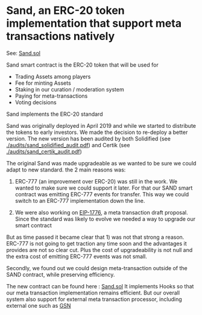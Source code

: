 # Sand, an ERC-20 token implementation that support meta transactions natively

See: [Sand.sol](../src/solc_0.5/Sand.sol)

Sand smart contract is the ERC-20 token that will be used for

- Trading Assets among players
- Fee for minting Assets
- Staking in our curation / moderation system
- Paying for meta-transactions
- Voting decisions

Sand implements the ERC-20 standard

Sand was originally deployed in April 2019 and while we started to distribute the tokens to early investors. We made the decision to re-deploy a better version.
The new version has been audited by both Solidified (see [./audits/sand_solidified_audit.pdf](./audits/sand_solidified_audit.pdf)) and Certik (see [./audits/sand_certik_audit.pdf](./audits/sand_certik_audit.pdf))

The original Sand was made upgradeable as we wanted to be sure we could adapt to new standard.
the 2 main reasons was:

1. ERC-777 (an improvement over ERC-20) was still in the work. We wanted to make sure we could support it later. For that our SAND smart contract was emitting ERC-777 events for transfer. This way we could switch to an ERC-777 implementation down the line.

2. We were also working on [EIP-1776](https://github.com/ethereum/EIPs/issues/1776), a meta transaction draft proposal. Since the standard was likely to evolve we needed a way to upgrade our smart contract

But as time passed it became clear that 1) was not that strong a reason. ERC-777 is not going to get traction any time soon and the advantages it provides are not so clear cut. Plus the cost of upgradeability is not null and the extra cost of emitting ERC-777 events was not small.

Secondly, we found out we could design meta-transaction outside of the SAND contract, while preserving efficiency.

The new contract can be found here : [Sand.sol](../src/solc_0.5/Sand.sol)
It implements Hooks so that our meta transaction implementation remains efficient. But our overall system also support for external meta transaction processor, including external one such as [GSN](https://gsn.openzeppelin.com)
